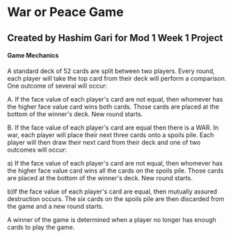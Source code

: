 # War or Peace Game
## Created by Hashim Gari for Mod 1 Week 1 Project

#### Game Mechanics

A standard deck of 52 cards are split between two players. Every round, each player will take the top card from their deck will perform a comparison. One outcome of several will occur:

A. If the face value of each player's card are not equal, then whomever has the higher face value card wins both cards. Those cards are placed at the bottom of the winner's deck. New round starts.

B. If the face value of each player's card are equal then there is a WAR. In war, each player will place their next three cards onto a spoils pile. Each player will then draw their next card from their deck and one of two outcomes will occur:

  a) If the face value of each player's card are not equal, then whomever has the higher face value card wins all the cards on the spoils pile. Those cards are placed at the bottom of the winner's deck. New round starts.

  b)If the face value of each player's card are equal, then mutually assured destruction occurs. The six cards on the spoils pile are then discarded from the game and a new round starts.

A winner of the game is determined when a player no longer has enough cards to play the game.
